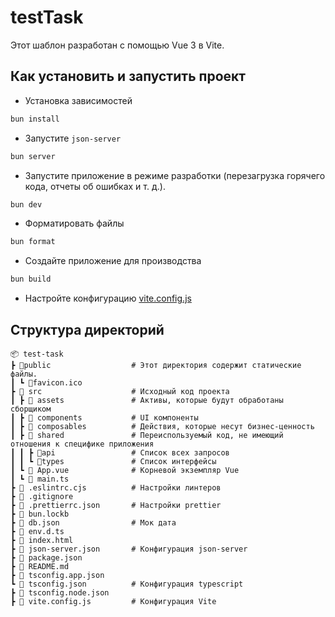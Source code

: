 # testTask

Этот шаблон разработан с помощью Vue 3 в Vite.

## Как установить и запустить проект

- Установка зависимостей

```sh
bun install
```

- Запустите `json-server`

```sh
bun server
```

- Запустите приложение в режиме разработки (перезагрузка горячего кода, отчеты об ошибках и т. д.).

```sh
bun dev
```

- Форматировать файлы

```sh
bun format
```

- Создайте приложение для производства

```sh
bun build
```

- Настройте конфигурацию
  [vite.config.js](https://vitejs.dev/config/)

## Структура директорий

```
📦 test-task
┣ 📂public                  # Этот директория содержит статические файлы.
┃ ┗ 📜favicon.ico
┣ 📂 src                    # Исходный код проекта
┃ ┣ 📂 assets               # Активы, которые будут обработаны сборщиком
┃ ┣ 📂 components           # UI компоненты
┃ ┣ 📂 composables          # Действия, которые несут бизнес-ценность
┃ ┣ 📂 shared               # Переиспользуемый код, не имеющий отношения к специфике приложения
┃ ┃ ┣ 📂api                 # Список всех запросов
┃ ┃ ┗ 📂types               # Список интерфейсы
┃ ┗ 📜 App.vue              # Корневой экземпляр Vue
┃ ┗ 📜 main.ts
┣ 📜 .eslintrc.cjs          # Настройки линтеров
┣ 📜 .gitignore
┣ 📜 .prettierrc.json       # Настройки prettier
┣ 📜 bun.lockb
┣ 📜 db.json                # Мок дата
┣ 📜 env.d.ts
┣ 📜 index.html
┣ 📜 json-server.json       # Конфигурация json-server
┣ 📜 package.json
┣ 📜 README.md
┣ 📜 tsconfig.app.json
┗ 📜 tsconfig.json          # Конфигурация typescript
┣ 📜 tsconfig.node.json
┣ 📜 vite.config.js         # Конфигурация Vite
```
